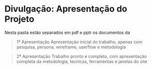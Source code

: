 # Divulgação: Apresentação do Projeto

Nesta pasta estão separados em pdf e pptr os documentos da
> 1ª Apresentação
Apresentação inicial do trabalho, apenas com pesquisa, persona, wireframe, userflow e metodologia

> 2ª Apresentação
Trabalho pronto e completo, com apresentação completa da metodologia, tecnicas, ferramentas e janelas do site
